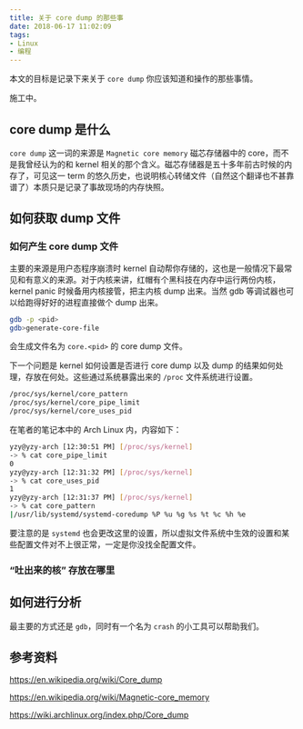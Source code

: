 ```yaml
---
title: 关于 core dump 的那些事
date: 2018-06-17 11:02:09
tags:
- Linux
- 编程
---
```


本文的目标是记录下来关于 `core dump` 你应该知道和操作的那些事情。

施工中。

<!-- more -->

## core dump 是什么

`core dump` 这一词的来源是 `Magnetic core memory` 磁芯存储器中的 core，而不是我曾经认为的和 kernel 相关的那个含义。磁芯存储器是五十多年前古时候的内存了，可见这一 term 的悠久历史，也说明核心转储文件（自然这个翻译也不甚靠谱了）本质只是记录了事故现场的内存快照。

## 如何获取 dump 文件

### 如何产生 core dump 文件

主要的来源是用户态程序崩溃时 kernel 自动帮你存储的，这也是一般情况下最常见和有意义的来源。对于内核来讲，红帽有个黑科技在内存中运行两份内核，kernel panic 时候备用内核接管，把主内核 dump 出来。当然 gdb 等调试器也可以给跑得好好的进程直接做个 dump 出来。

```sh
gdb -p <pid>
gdb>generate-core-file
```

会生成文件名为 `core.<pid>` 的 core dump 文件。

下一个问题是 kernel 如何设置是否进行 core dump 以及 dump 的结果如何处理，存放在何处。这些通过系统暴露出来的 `/proc` 文件系统进行设置。

```sh
/proc/sys/kernel/core_pattern
/proc/sys/kernel/core_pipe_limit
/proc/sys/kernel/core_uses_pid
```

在笔者的笔记本中的 Arch Linux 内，内容如下：

```sh
yzy@yzy-arch [12:30:51 PM] [/proc/sys/kernel] 
-> % cat core_pipe_limit 
0
yzy@yzy-arch [12:31:32 PM] [/proc/sys/kernel] 
-> % cat core_uses_pid 
1
yzy@yzy-arch [12:31:37 PM] [/proc/sys/kernel] 
-> % cat core_pattern 
|/usr/lib/systemd/systemd-coredump %P %u %g %s %t %c %h %e
```

要注意的是 `systemd` 也会更改这里的设置，所以虚拟文件系统中生效的设置和某些配置文件对不上很正常，一定是你没找全配置文件。

### “吐出来的核” 存放在哪里

## 如何进行分析

最主要的方式还是 `gdb`，同时有一个名为 `crash` 的小工具可以帮助我们。

## 参考资料

https://en.wikipedia.org/wiki/Core_dump

https://en.wikipedia.org/wiki/Magnetic-core_memory

https://wiki.archlinux.org/index.php/Core_dump